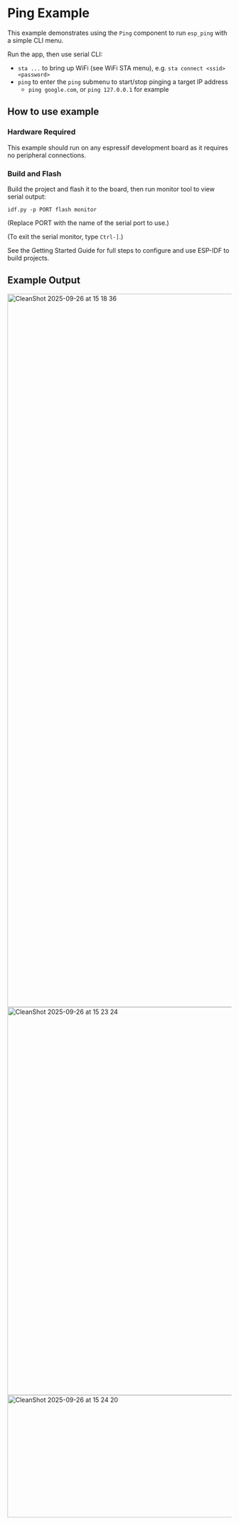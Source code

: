 # Ping Example

This example demonstrates using the `Ping` component to run `esp_ping` with a simple CLI menu.

Run the app, then use serial CLI:
- `sta ...` to bring up WiFi (see WiFi STA menu), e.g. `sta connect <ssid> <password>`
- `ping` to enter the `ping` submenu to start/stop pinging a target IP address
  - `ping google.com`, or `ping 127.0.0.1` for example

## How to use example

### Hardware Required

This example should run on any espressif development board as it requires no
peripheral connections.

### Build and Flash

Build the project and flash it to the board, then run monitor tool to view serial output:

```
idf.py -p PORT flash monitor
```

(Replace PORT with the name of the serial port to use.)

(To exit the serial monitor, type ``Ctrl-]``.)

See the Getting Started Guide for full steps to configure and use ESP-IDF to build projects.

## Example Output

<img width="708" height="1603" alt="CleanShot 2025-09-26 at 15 18 36" src="https://github.com/user-attachments/assets/47f6701b-c231-40b2-ae64-33601a7eaa5c" />
<img width="594" height="872" alt="CleanShot 2025-09-26 at 15 23 24" src="https://github.com/user-attachments/assets/9c45e505-6b06-4f14-a64e-3c6f2c8fe5af" />
<img width="639" height="275" alt="CleanShot 2025-09-26 at 15 24 20" src="https://github.com/user-attachments/assets/ea30e6ab-dc68-4031-a282-d6d8fb601fb7" />
